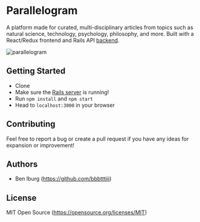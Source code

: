 # Parallelogram
A platform made for curated, multi-disciplinary articles from topics such as natural science, technology, psychology, philosophy, and more. Built with a React/Redux frontend and Rails API [backend](https://github.com/bbbtttiii/parallelogram-api).

![parallelogram](public/parallelogram.gif "Parallelogram")

## Getting Started

- Clone
- Make sure the [Rails server](https://github.com/bbbtttiii/parallelogram-api) is running!
- Run `npm install` and `npm start`
- Head to `localhost:3000` in your browser

## Contributing

Feel free to report a bug or create a pull request if you have any ideas for expansion or improvement!

## Authors

- Ben Iburg (https://github.com/bbbtttiii)

## License

MIT Open Source (https://opensource.org/licenses/MIT)
